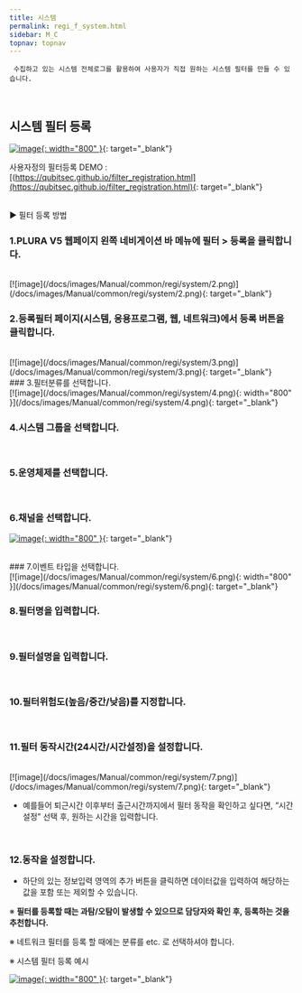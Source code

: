```yaml
---
title: 시스템
permalink: regi_f_system.html
sidebar: M_C
topnav: topnav
---
```


     수집하고 있는 시스템 전체로그를 활용하여 사용자가 직접 원하는 시스템 필터를 만들 수 있습니다.

<br />
 
## 시스템 필터 등록

[![image](/docs/images/Manual/common/regi/system/1.png){: width="800" }](/docs/images/Manual/common/regi/system/1.png){: target="_blank"}

사용자정의 필터등록 DEMO : [(https://qubitsec.github.io/filter_registration.html](https://qubitsec.github.io/filter_registration.html){: target="_blank"}

<br />
▶ 필터 등록 방법

### 1.PLURA V5 웹페이지 왼쪽 네비게이션 바 메뉴에 필터 > 등록을 클릭합니다.

<br />
[![image](/docs/images/Manual/common/regi/system/2.png)](/docs/images/Manual/common/regi/system/2.png){: target="_blank"}

<br />

### 2.등록필터 페이지(시스템, 응용프로그램, 웹, 네트워크)에서 등록 버튼을 클릭합니다.

<br />
[![image](/docs/images/Manual/common/regi/system/3.png)](/docs/images/Manual/common/regi/system/3.png){: target="_blank"}

<br />
### 3.필터분류를 선택합니다.

<br />
[![image](/docs/images/Manual/common/regi/system/4.png){: width="800" }](/docs/images/Manual/common/regi/system/4.png){: target="_blank"}

### 4.시스템 그룹을 선택합니다.

<br />

### 5.운영체제를 선택합니다.

<br />

### 6.채널을 선택합니다.

[![image](/docs/images/Manual/common/regi/system/5.png){: width="800" }](/docs/images/Manual/common/regi/system/5.png){: target="_blank"}

<br />
### 7.이벤트 타입을 선택합니다.

<br />
[![image](/docs/images/Manual/common/regi/system/6.png){: width="800" }](/docs/images/Manual/common/regi/system/6.png){: target="_blank"}

<br />

### 8.필터명을 입력합니다.

<br />

### 9.필터설명을 입력합니다.

<br />

### 10.필터위험도(높음/중간/낮음)를 지정합니다.

<br />

### 11.필터 동작시간(24시간/시간설정)을 설정합니다.

<br />
[![image](/docs/images/Manual/common/regi/system/7.png)](/docs/images/Manual/common/regi/system/7.png){: target="_blank"}


- 예를들어 퇴근시간 이후부터 출근시간까지에서 필터 동작을 확인하고 싶다면, “시간설정” 선택 후, 원하는 시간을 입력합니다.

<br />

### 12.동작을 설정합니다.

- 하단의 있는 정보입력 영역의 추가 버튼을 클릭하면 데이터값을 입력하여 해당하는 값을 포함 또는 제외할 수 있습니다.

※ **필터를 등록할 때는 과탐/오탐이 발생할 수 있으므로 담당자와 확인 후, 등록하는 것을 추천합니다.**

※ 네트워크 필터를 등록 할 때에는 분류를 etc. 로 선택하셔야 합니다.

※ 시스템 필터 등록 예시

[![image](/docs/images/Manual/common/regi/system/8.png){: width="800" }](/docs/images/Manual/common/regi/system/8.png){: target="_blank"}


 